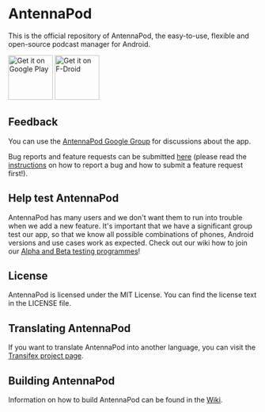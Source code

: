 # AntennaPod

This is the official repository of AntennaPod, the easy-to-use, flexible and open-source podcast manager for Android.

[<img src="https://play.google.com/intl/en_us/badges/images/generic/en_badge_web_generic.png"
      alt="Get it on Google Play"
      height="90">](https://play.google.com/store/apps/details?id=de.danoeh.antennapod)
[<img src="https://fdroid.gitlab.io/artwork/badge/get-it-on.png"
      alt="Get it on F-Droid"
      height="90">](https://f-droid.org/app/de.danoeh.antennapod)

## Feedback
You can use the [AntennaPod Google Group](https://groups.google.com/forum/#!forum/antennapod) for discussions about the app.

Bug reports and feature requests can be submitted [here](https://github.com/AntennaPod/AntennaPod/issues) (please read the [instructions](https://github.com/AntennaPod/AntennaPod/blob/master/CONTRIBUTING.md) on how to report a bug and how to submit a feature request first!).

## Help test AntennaPod
AntennaPod has many users and we don't want them to run into trouble when we add a new feature. It's important that we have a significant group test our app, so that we know all possible combinations of phones, Android versions and use cases work as expected. Check out our wiki how to join our [Alpha and Beta testing programmes](https://github.com/AntennaPod/AntennaPod/wiki/Help-test-AntennaPod)!

## License

AntennaPod is licensed under the MIT License. You can find the license text in the LICENSE file.

## Translating AntennaPod
If you want to translate AntennaPod into another language, you can visit the [Transifex project page](https://www.transifex.com/antennapod/antennapod/).


## Building AntennaPod

Information on how to build AntennaPod can be found in the [Wiki](https://github.com/AntennaPod/AntennaPod/wiki/Building-AntennaPod).


